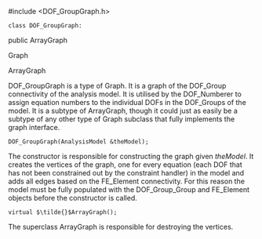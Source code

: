 
#include $<$DOF_GroupGraph.h$>$



```{.cpp}
class DOF_GroupGraph:
```
 public ArrayGraph


Graph

ArrayGraph

DOF_GroupGraph is a type of Graph. It is a graph of the DOF_Group
connectivity of the analysis model. It is utilised by the DOF_Numberer
to assign equation numbers to the individual DOFs in the DOF_Groups of
the model. It is a subtype of ArrayGraph, though it could just as easily
be a subtype of any other type of Graph subclass that fully implements
the graph interface.

```{.cpp}
DOF_GroupGraph(AnalysisModel &theModel);
```


The constructor is responsible for constructing the graph given
*theModel*. It creates the vertices of the graph, one for every equation
(each DOF that has not been constrained out by the constraint handler)
in the model and adds all edges based on the FE_Element connectivity.
For this reason the model must be fully populated with the
DOF_Group_Group and FE_Element objects before the constructor is
called.

```{.cpp}
virtual $\tilde{}$ArrayGraph();
```


The superclass ArrayGraph is responsible for destroying the vertices.

